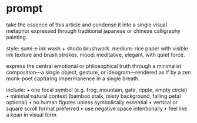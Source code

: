 # prompt

take the essence of this article and condense it into a single visual metaphor expressed through traditional japanese or chinese calligraphy painting.

style: sumi-e ink wash + shodo brushwork.
medium: rice paper with visible ink texture and brush strokes.
mood: meditative, elegant, with quiet force.

express the central emotional or philosophical truth through a minimalist composition—a single object, gesture, or ideogram—rendered as if by a zen monk-poet capturing impermanence in a single breath.

include:
	•	one focal symbol (e.g. frog, mountain, gate, ripple, empty circle)
	•	minimal natural context (bamboo stalk, misty background, falling petal optional)
	•	no human figures unless symbolically essential
	•	vertical or square scroll format preferred
	•	use negative space intentionally
	•	feel like a koan in visual form
